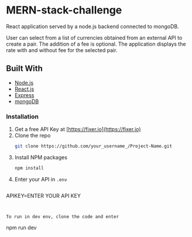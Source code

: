# MERN-stack-challenge

React application served by a node.js backend connected to mongoDB. 

User can select from a list of currencies obtained from an external API to create a pair. The addition of a fee is optional. The application displays the rate with and without fee for the selected pair.


## Built With
* [Node.js](https://nodejs.org/es/)
* [React.js](https://es.reactjs.org/)
* [Express](https://www.npmjs.com/package/express)
* [mongoDB](https://www.mongodb.com/es)

### Installation
1. Get a free API Key at [https://fixer.io](https://fixer.io)
2. Clone the repo
   ```sh
   git clone https://github.com/your_username_/Project-Name.git
   ```
3. Install NPM packages
   ```sh
   npm install
   ```
4. Enter your API in `.env`
   ```js
APIKEY=ENTER YOUR API KEY
   ```
   
   
To run in dev env, clone the code and enter 
```
npm run dev
```

